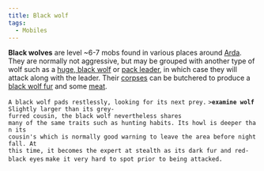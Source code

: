 ```yaml
---
title: Black wolf
tags:
  - Mobiles
---
```

**Black wolves** are level ~6-7 mobs found in various places around
[Arda](Arda "wikilink"). They are normally not aggressive, but may be
grouped with another type of wolf such as a [huge, black
wolf](huge,_black_wolf "wikilink") or [pack
leader](pack_leader "wikilink"), in which case they will attack along
with the leader. Their [corpses](corpse "wikilink") can be butchered to
produce a [black wolf fur](black_wolf_fur "wikilink") and some
[meat](meat "wikilink").

`A black wolf pads restlessly, looking for its next prey.`
`>`**`examine wolf`**
`Slightly larger than its grey-furred cousin, the black wolf nevertheless shares`
`many of the same traits such as hunting habits. Its howl is deeper than its`
`cousin's which is normally good warning to leave the area before nightfall. At`
`this time, it becomes the expert at stealth as its dark fur and red-black eyes`
`make it very hard to spot prior to being attacked.`
